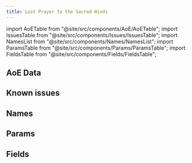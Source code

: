 ```yaml
---
title: Lost Prayer to the Sacred Winds
---
```


import AoETable from "@site/src/components/AoE/AoETable";
import IssuesTable from "@site/src/components/Issues/IssuesTable";
import NamesList from "@site/src/components/Names/NamesList";
import ParamsTable from "@site/src/components/Params/ParamsTable";
import FieldsTable from "@site/src/components/Fields/FieldsTable";

## AoE Data

<AoETable item_key="lostprayertothesacredwinds" data_src="weapon" />

## Known issues

<IssuesTable item_key="lostprayertothesacredwinds" data_src="weapon" />

## Names

<NamesList item_key="lostprayertothesacredwinds" data_src="weapon" />

## Params

<ParamsTable item_key="lostprayertothesacredwinds" data_src="weapon" />

## Fields

<FieldsTable item_key="lostprayertothesacredwinds" data_src="weapon" />
